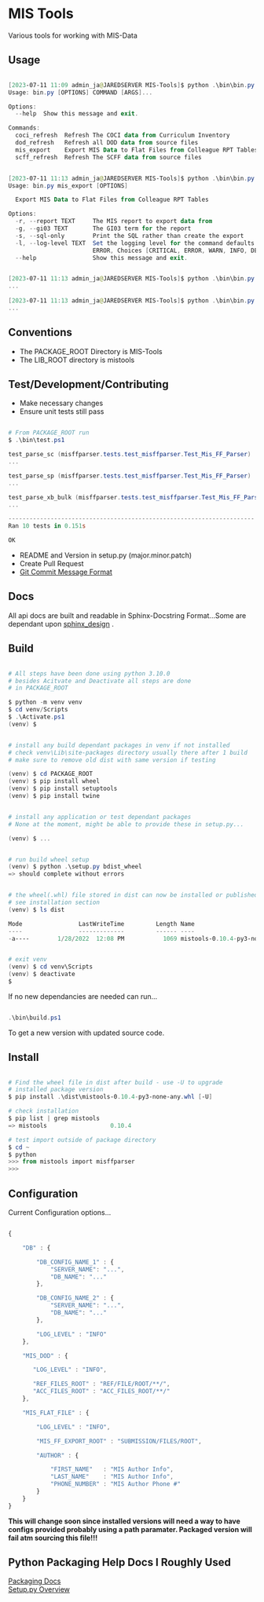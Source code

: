 # MIS Tools

Various tools for working with MIS-Data

## Usage


```powershell

[2023-07-11 11:09 admin_ja@JAREDSERVER MIS-Tools]$ python .\bin\bin.py --help
Usage: bin.py [OPTIONS] COMMAND [ARGS]...

Options:
  --help  Show this message and exit.

Commands:
  coci_refresh  Refresh The COCI data from Curriculum Inventory
  dod_refresh   Refresh all DOD data from source files
  mis_export    Export MIS Data to Flat Files from Colleague RPT Tables
  scff_refresh  Refresh The SCFF data from source files


[2023-07-11 11:13 admin_ja@JAREDSERVER MIS-Tools]$ python .\bin\bin.py mis_export --help
Usage: bin.py mis_export [OPTIONS]

  Export MIS Data to Flat Files from Colleague RPT Tables

Options:
  -r, --report TEXT     The MIS report to export data from
  -g, --gi03 TEXT       The GI03 term for the report
  -s, --sql-only        Print the SQL rather than create the export
  -l, --log-level TEXT  Set the logging level for the command defaults to
                        ERROR, Choices [CRITICAL, ERROR, WARN, INFO, DEBUG]
  --help                Show this message and exit.


[2023-07-11 11:13 admin_ja@JAREDSERVER MIS-Tools]$ python .\bin\bin.py mis_export -r XB -g 234
...
 
[2023-07-11 11:13 admin_ja@JAREDSERVER MIS-Tools]$ python .\bin\bin.py coci_refresh -c --safe
...

```
 
## Conventions

* The PACKAGE_ROOT Directory is MIS-Tools
* The LIB_ROOT directory is mistools

## Test/Development/Contributing

* Make necessary changes
* Ensure unit tests still pass

```powershell

# From PACKAGE_ROOT run
$ .\bin\test.ps1

test_parse_sc (misffparser.tests.test_misffparser.Test_Mis_FF_Parser) ... ok
...

test_parse_sp (misffparser.tests.test_misffparser.Test_Mis_FF_Parser) ... ok
...

test_parse_xb_bulk (misffparser.tests.test_misffparser.Test_Mis_FF_Parser) ... ok
...

----------------------------------------------------------------------
Ran 10 tests in 0.151s

OK

```

* README and Version in setup.py (major.minor.patch)
* Create Pull Request
* [Git Commit Message Format](https://gist.github.com/robertpainsi/b632364184e70900af4ab688decf6f53)

## Docs

All api docs are built and readable in Sphinx-Docstring Format...Some are dependant upon [sphinx_design](https://pypi.org/project/sphinx_design/) .



## Build

```powershell

# All steps have been done using python 3.10.0
# besides Acitvate and Deactivate all steps are done
# in PACKAGE_ROOT

$ python -m venv venv
$ cd venv/Scripts
$ .\Activate.ps1
(venv) $


# install any build dependant packages in venv if not installed
# check venv\Lib\site-packages directory usually there after 1 build
# make sure to remove old dist with same version if testing

(venv) $ cd PACKAGE_ROOT
(venv) $ pip install wheel
(venv) $ pip install setuptools
(venv) $ pip install twine


# install any application or test dependant packages
# None at the moment, might be able to provide these in setup.py...

(venv) $ ...


# run build wheel setup
(venv) $ python .\setup.py bdist_wheel
=> should complete without errors


# the wheel(.whl) file stored in dist can now be installed or published
# see installation section
(venv) $ ls dist

Mode                LastWriteTime         Length Name
----                -------------         ------ ----
-a----        1/28/2022  12:08 PM           1069 mistools-0.10.4-py3-none-any.whl


# exit venv
(venv) $ cd venv\Scripts
(venv) $ deactivate
$

```

If no new dependancies are needed can run...

```powershell

.\bin\build.ps1

```

To get a new version with updated source code.


## Install

```powershell

# Find the wheel file in dist after build - use -U to upgrade
# installed package version
$ pip install .\dist\mistools-0.10.4-py3-none-any.whl [-U]

# check installation
$ pip list | grep mistools
=> mistools                  0.10.4

# test import outside of package directory
$ cd ~
$ python
>>> from mistools import misffparser
>>>

```

## Configuration

Current Configuration options...

```javascript

{

    "DB" : {

        "DB_CONFIG_NAME_1" : {
            "SERVER_NAME": "...",
            "DB_NAME": "..."
        },

        "DB_CONFIG_NAME_2" : {
            "SERVER_NAME": "...",
            "DB_NAME": "..."
        },

        "LOG_LEVEL" : "INFO"
    },

    "MIS_DOD" : {

       "LOG_LEVEL" : "INFO",

       "REF_FILES_ROOT" : "REF/FILE/ROOT/**/",
       "ACC_FILES_ROOT" : "ACC_FILES_ROOT/**/"
    },

    "MIS_FLAT_FILE" : {

        "LOG_LEVEL" : "INFO",

        "MIS_FF_EXPORT_ROOT" : "SUBMISSION/FILES/ROOT",

        "AUTHOR" : {

            "FIRST_NAME"   : "MIS Author Info",
            "LAST_NAME"    : "MIS Author Info",
            "PHONE_NUMBER" : "MIS Author Phone #"
        }
    }
}

```

**This will change soon since installed versions will need a way to have configs provided probably using a path paramater. Packaged version will fail atm sourcing this file!!!**

## Python Packaging Help Docs I Roughly Used
[Packaging Docs](https://medium.com/analytics-vidhya/how-to-create-a-python-library-7d5aea80cc3f)<br>
[Setup.py Overview](https://godatadriven.com/blog/a-practical-guide-to-using-setup-py/)

